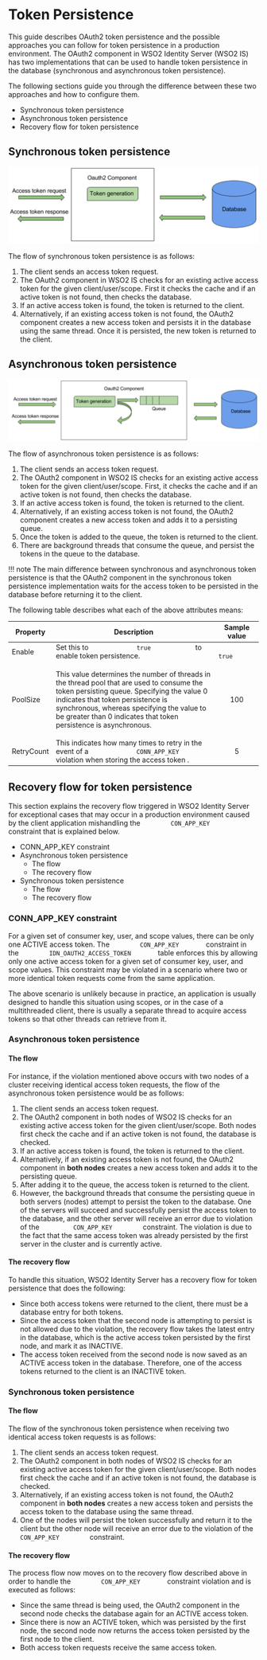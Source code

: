 # Token Persistence

This guide describes OAuth2 token persistence and the possible
approaches you can follow for token persistence in a production
environment. The OAuth2 component in WSO2 Identity Server (WSO2 IS) has
two implementations that can be used to handle token persistence in the
database (synchronous and asynchronous token persistence).

The following sections guide you through the difference between these
two approaches and how to configure them.

-   Synchronous token persistence
-   Asynchronous token persistence
-   Recovery flow for token persistence

## Synchronous token persistence

![synchronous-token-persistence](../assets/img/103329466/103329467.png) 

The flow of synchronous token persistence is as follows:

1.  The client sends an access token request.
2.  The OAuth2 component in WSO2 IS checks for an existing active access
    token for the given client/user/scope. First it checks the cache and
    if an active token is not found, then checks the database.
3.  If an active access token is found, the token is returned to the
    client.
4.  Alternatively, if an existing access token is not found, the OAuth2
    component creates a new access token and persists it in the database
    using the same thread. Once it is persisted, the new token is
    returned to the client.


## Asynchronous token persistence

![asynchronous-token-persistence](../assets/img/103329466/103329468.png) 

The flow of asynchronous token persistence is as follows:

1.  The client sends an access token request.
2.  The OAuth2 component in WSO2 IS checks for an existing active access
    token for the given client/user/scope. First, it checks the cache and
    if an active token is not found, then checks the database.
3.  If an active access token is found, the token is returned to the
    client.
4.  Alternatively, if an existing access token is not found, the OAuth2
    component creates a new access token and adds it to a persisting
    queue.
5.  Once the token is added to the queue, the token is returned to the
    client.
6.  There are background threads that consume the queue, and persist the
    tokens in the queue to the database.

!!! note 
    The main difference between synchronous and asynchronous token
    persistence is that the OAuth2 component in the synchronous token
    persistence implementation waits for the access token to be persisted in
    the database before returning it to the client.


The following table describes what each of the above attributes means:

<table>
<colgroup>
<col style="width: 11%" />
<col style="width: 70%" />
<col style="width: 18%" />
</colgroup>
<thead>
<tr class="header">
<th>Property</th>
<th>Description</th>
<th style="text-align: center;">Sample value</th>
</tr>
</thead>
<tbody>
<tr class="odd">
<td>Enable</td>
<td>Set this to <code>             true            </code> to enable token persistence.</td>
<td style="text-align: center;"><code>             true            </code></td>
</tr>
<tr class="even">
<td>PoolSize</td>
<td><p>This value determines the number of threads in the thread pool that are used to consume the token persisting queue. Specifying the value 0 indicates that token persistence is synchronous, whereas specifying the value to be greater than 0 indicates that token persistence is asynchronous.</p></td>
<td style="text-align: center;">100</td>
</tr>
<tr class="odd">
<td>RetryCount</td>
<td>This indicates how many times to retry in the event of a <code>             CONN_APP_KEY            </code> violation when storing the access token .</td>
<td style="text-align: center;">5</td>
</tr>
</tbody>
</table>

## Recovery flow for token persistence

This section explains the recovery flow triggered in WSO2 Identity
Server for exceptional cases that may occur in a production environment
caused by the client application mishandling the
`         CON_APP_KEY        ` constraint that is explained below.

-   CONN\_APP\_KEY constraint
-   Asynchronous token persistence
    -   The flow
    -   The recovery flow
-   Synchronous token persistence
    -   The flow
    -   The recovery flow

### CONN\_APP\_KEY constraint

For a given set of consumer key, user, and scope values, there can be
only one ACTIVE access token. The `         CON_APP_KEY        `
constraint in the `         IDN_OAUTH2_ACCESS_TOKEN        ` table
enforces this by allowing only one active access token for a given set
of consumer key, user, and scope values. This constraint may be violated
in a scenario where two or more identical token requests come from the
same application.   

The above scenario is unlikely because in practice, an application is
usually designed to handle this situation using scopes, or in the case
of a multithreaded client, there is usually a separate thread to acquire
access tokens so that other threads can retrieve from it.

### Asynchronous token persistence

#### The flow

For instance, if the violation mentioned above occurs with two nodes of
a cluster receiving identical access token requests, the flow of the
asynchronous token persistence would be as follows:

1.  The client sends an access token request.
2.  The OAuth2 component in both nodes of WSO2 IS checks for an existing
    active access token for the given client/user/scope. Both nodes
    first check the cache and if an active token is not found, the
    database is checked.
3.  If an active access token is found, the token is returned to the
    client.
4.  Alternatively, if an existing access token is not found, the OAuth2
    component in **both nodes** creates a new access token and adds it
    to the persisting queue.
5.  After adding it to the queue, the access token is returned to the
    client.
6.  However, the background threads that consume the persisting queue in
    both servers (nodes) attempt to persist the token to the database.
    One of the servers will succeed and successfully persist the access
    token to the database, and the other server will receive an error
    due to violation of the `          CON_APP_KEY         ` constraint.
    The violation is due to the fact that the same access token was
    already persisted by the first server in the cluster and is
    currently active.

#### The recovery flow

To handle this situation, WSO2 Identity Server has a recovery flow for
token persistence that does the following:

-   Since both access tokens were returned to the client, there must be
    a database entry for both tokens.
-   Since the access token that the second node is attempting to persist
    is not allowed due to the violation, the recovery flow takes the
    latest entry in the database, which is the active access token
    persisted by the first node, and mark it as INACTIVE.
-   The access token received from the second node is now saved as an
    ACTIVE access token in the database. Therefore, one of the access
    tokens returned to the client is an INACTIVE token.
    

### Synchronous token persistence

#### The flow

The flow of the synchronous token persistence when receiving two
identical access token requests is as follows:

1.  The client sends an access token request.
2.  The OAuth2 component in both nodes of WSO2 IS checks for an existing
    active access token for the given client/user/scope. Both nodes
    first check the cache and if an active token is not found, the
    database is checked.
3.  Alternatively, if an existing access token is not found, the OAuth2
    component in **both nodes** creates a new access token and persists
    the access token to the database using the same thread.
4.  One of the nodes will persist the token successfully and return it
    to the client but the other node will receive an error due to the
    violation of the `          CON_APP_KEY         ` constraint.

#### The recovery flow

The process flow now moves on to the recovery flow described above in
order to handle the `         CON_APP_KEY        ` constraint violation
and is executed as follows:

-   Since the same thread is being used, the OAuth2 component in the
    second node checks the database again for an ACTIVE access token.
-   Since there is now an ACTIVE token, which was persisted by the first
    node, the second node now returns the access token persisted by the
    first node to the client.
-   Both access token requests receive the same access token.
